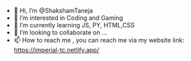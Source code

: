 - 👋 Hi, I’m @ShakshamTaneja
- 👀 I’m interested in Coding and Gaming
- 🌱 I’m currently learning JS, PY, HTML,CSS
- 💞️ I’m looking to collaborate on ...
- 📫 How to reach me , you can reach me via my website link: https://imperial-tc.netlify.app/

<!---
Gaming is my language, code is my weapon. TC_SHAKSHAM, born in 2008, embracing the digital realm with attitude
You can click the Preview link to take a look at your changes.
--->
